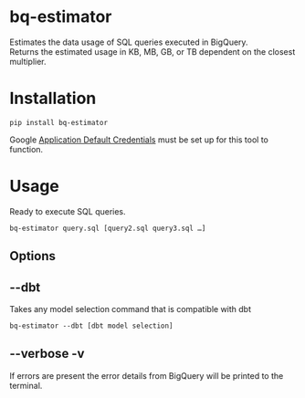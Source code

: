 # bq-estimator
Estimates the data usage of SQL queries executed in BigQuery.
<br>Returns the estimated usage in KB, MB, GB, or TB dependent on the closest multiplier.

# Installation

`pip install bq-estimator`

Google [Application Default Credentials](https://cloud.google.com/docs/authentication/application-default-credentials)
must be set up for this tool to function.

# Usage

Ready to execute SQL queries.

`bq-estimator query.sql [query2.sql query3.sql …]`

## Options
## --dbt

Takes any model selection command that is compatible with dbt

`bq-estimator --dbt [dbt model selection]`

## --verbose -v
If errors are present the error details from BigQuery will be printed to the terminal.
